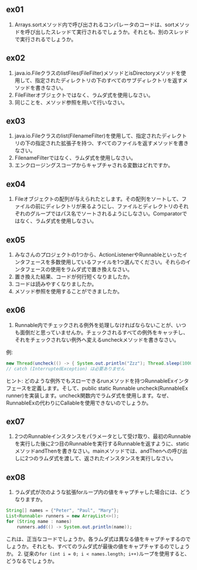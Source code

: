 ## ex01

1. Arrays.sortメソッド内で呼び出されるコンパレータのコードは、sortメソッドを呼び出したスレッドて実行されるでしょうか。それとも、別のスレッドで実行されるでしょうか。

## ex02

1. java.io.FileクラスのlistFiles(FileFilter)メソッドとisDirectoryメソッドを使用して、指定されたディレクトリの下のすべてのサブディレクトリを返すメソッドを書きなさい。
2. FileFilterオブジェクトではなく、ラムダ式を使用しなさい。
3. 同じことを、メソッド参照を用いて行いなさい。

## ex03

1. java.io.Fileクラスのlist(FilenameFilter)を使用して、指定されたディレクトリの下の指定された拡張子を持つ、すべてのファイルを返すメソッドを書きなさい。
2. FilenameFilterではなく、ラムダ式を使用しなさい。
3. エンクロージングスコープからキャプチャされる変数はどれですか。

## ex04

1. Fileオブジェクトの配列が与えられたとします。その配列をソートして、ファイルの前にディレクトリが来るようにし、ファイルとディレクトリのそれぞれのグループではパス名でソートされるようにしなさい。Comparatorではなく、ラムダ式を使用しなさい。

## ex05

1. みなさんのプロジェクトの1つから、ActionListenerやRunnableといったインタフェースを多数使用しているファイルを1つ選んでください。それらのインタフェースの使用をラムダ式で置き換えなさい。
2. 置き換えた結果、コードが何行短くなりましたか。
3. コードは読みやすくなりましたか。
4. メソッド参照を使用することができましたか。

## ex06

1. Runnable内でチェックされる例外を処理しなければならないことが、いつも面倒だと思っていませんか。チェックされるすべての例外をキャッチし、それをチェックされない例外へ変えるuncheckメソッドを書きなさい。

例:

```java
new Thread(uncheck(() -> { System.out.println("Zzz"); Thread.sleep(1000); })).start();
// catch (InterruptedException) は必要ありません
```

ヒント: どのような例外でもスローできるrunメソッドを持つRunnableExインタフェースを定義します。そして、public static Runnable uncheck(RunnableEx runner)を実装します。uncheck関数内でラムダ式を使用します。なぜ、RunnableExの代わりにCallable<Void>を使用できないのでしょうか。

## ex07

1. 2つのRunnableインスタンスをパラメータとして受け取り、最初のRunnableを実行した後に2つ目のRunnableを実行するRunnableを返すように、staticメソッドandThenを書きなさい。mainメソッドでは、andThenへの呼び出しに2つのラムダ式を渡して、返されたインスタンスを実行しなさい。

## ex08

1. ラムダ式が次のような拡張forループ内の値をキャプチャした場合には、どうなりますか。

```java
String[] names = {"Peter", "Paul", "Mary"};
List<Runnable> runners = new ArrayList<>();
for (String name : names)
    runners.add(() -> System.out.println(name));
```

これは、正当なコードでしょうか。各ラムダ式は異なる値をキャプチャするのでしょうか。それとも、すべてのラムダ式が最後の値をキャプチャするのでしょうか。
2. 従来の`for (int i = 0; i < names.length; i++)`ループを使用すると、どうなるでしょうか。
